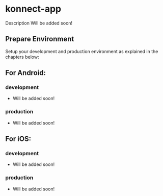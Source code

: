 # konnect-app
Description Will be added soon!

## Prepare Environment
  

Setup your development and production environment as explained in the chapters below:

## For Android:
### development
- Will be added soon!

### production
- Will be added soon!

## For iOS:

###  development
- Will be added soon!

### production
- Will be added soon!



